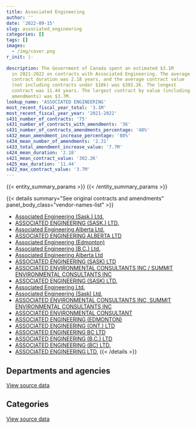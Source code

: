 ```yaml
---
title: Associated Engineering
author: ''
date: '2022-09-15'
slug: associated_engineering
categories: []
tags: []
images:
  - /img/cover.png
r_init: |-
  
description: The Government of Canada spent an estimated $3.1M
  in 2021-2022 on contracts with Associated Engineering. The average
  contract duration was 2.18 years, and the average contract value
  (not including contracts under $10k) was $302.2K. The longest
  contract was 11.44 years. The largest contract by value (including
  amendments) was $3.7M.
lookup_name: 'ASSOCIATED ENGINEERING'
most_recent_fiscal_year_total: '3.1M'
most_recent_fiscal_year_year: '2021-2022'
s431_number_of_contracts: '75'
s431_number_of_contracts_with_amendments: '36'
s431_number_of_contracts_amendments_percentage: '48%'
s432_mean_amendment_increase_percentage: '88%'
s434_mean_number_of_amendments: '2.31'
s433_total_amendment_increase_value: '7.7M'
s424_mean_duration: '2.18'
s421_mean_contract_value: '302.2K'
s425_max_duration: '11.44'
s422_max_contract_value: '3.7M'
---
```


<script src="/rmarkdown-libs/htmlwidgets/htmlwidgets.js"></script>
<link href="/rmarkdown-libs/datatables-css/datatables-crosstalk.css" rel="stylesheet" />
<script src="/rmarkdown-libs/datatables-binding/datatables.js"></script>
<script src="/rmarkdown-libs/jquery/jquery-3.6.0.min.js"></script>
<link href="/rmarkdown-libs/dt-core-bootstrap/css/dataTables.bootstrap.min.css" rel="stylesheet" />
<link href="/rmarkdown-libs/dt-core-bootstrap/css/dataTables.bootstrap.extra.css" rel="stylesheet" />
<script src="/rmarkdown-libs/dt-core-bootstrap/js/jquery.dataTables.min.js"></script>
<script src="/rmarkdown-libs/dt-core-bootstrap/js/dataTables.bootstrap.min.js"></script>
<link href="/rmarkdown-libs/crosstalk/css/crosstalk.min.css" rel="stylesheet" />
<script src="/rmarkdown-libs/crosstalk/js/crosstalk.min.js"></script>
<script src="/rmarkdown-libs/htmlwidgets/htmlwidgets.js"></script>
<link href="/rmarkdown-libs/datatables-css/datatables-crosstalk.css" rel="stylesheet" />
<script src="/rmarkdown-libs/datatables-binding/datatables.js"></script>
<script src="/rmarkdown-libs/jquery/jquery-3.6.0.min.js"></script>
<link href="/rmarkdown-libs/dt-core-bootstrap/css/dataTables.bootstrap.min.css" rel="stylesheet" />
<link href="/rmarkdown-libs/dt-core-bootstrap/css/dataTables.bootstrap.extra.css" rel="stylesheet" />
<script src="/rmarkdown-libs/dt-core-bootstrap/js/jquery.dataTables.min.js"></script>
<script src="/rmarkdown-libs/dt-core-bootstrap/js/dataTables.bootstrap.min.js"></script>
<link href="/rmarkdown-libs/crosstalk/css/crosstalk.min.css" rel="stylesheet" />
<script src="/rmarkdown-libs/crosstalk/js/crosstalk.min.js"></script>

{{< entity_summary_params >}}
{{< /entity_summary_params >}}

{{< details summary="See original contracts and amendments" panel_body_class="vendor-names-list" >}}
- [Associated Engineering (Sask.) Ltd.](https://search.open.canada.ca/en/ct/?sort=contract_value_f%20desc&page=1&search_text=%22Associated%20Engineering%20%28Sask.%29%20Ltd.%22)
- [ASSOCIATED ENGINEERING (SASK.) LTD.](https://search.open.canada.ca/en/ct/?sort=contract_value_f%20desc&page=1&search_text=%22ASSOCIATED%20ENGINEERING%20%28SASK.%29%20LTD.%22)
- [Associated Engineering Alberta Ltd.](https://search.open.canada.ca/en/ct/?sort=contract_value_f%20desc&page=1&search_text=%22Associated%20Engineering%20Alberta%20Ltd.%22)
- [ASSOCIATED ENGINEERING ALBERTA LTD](https://search.open.canada.ca/en/ct/?sort=contract_value_f%20desc&page=1&search_text=%22ASSOCIATED%20ENGINEERING%20ALBERTA%20LTD%22)
- [Associated Engineering (Edmonton)](https://search.open.canada.ca/en/ct/?sort=contract_value_f%20desc&page=1&search_text=%22Associated%20Engineering%20%28Edmonton%29%22)
- [Associated Engineering (B.C.) Ltd.](https://search.open.canada.ca/en/ct/?sort=contract_value_f%20desc&page=1&search_text=%22Associated%20Engineering%20%28B.C.%29%20Ltd.%22)
- [Associated Engineering Alberta Ltd](https://search.open.canada.ca/en/ct/?sort=contract_value_f%20desc&page=1&search_text=%22Associated%20Engineering%20Alberta%20Ltd%22)
- [ASSOCIATED ENGINEERING (SASK) LTD](https://search.open.canada.ca/en/ct/?sort=contract_value_f%20desc&page=1&search_text=%22ASSOCIATED%20ENGINEERING%20%28SASK%29%20LTD%22)
- [ASSOCIATED ENVIRONMENTAL CONSULTANTS INC / SUMMIT ENVIRONMENTAL CONSULTANTS INC](https://search.open.canada.ca/en/ct/?sort=contract_value_f%20desc&page=1&search_text=%22ASSOCIATED%20ENVIRONMENTAL%20CONSULTANTS%20INC%20%2f%20SUMMIT%20ENVIRONMENTAL%20CONSULTANTS%20INC%22)
- [ASSOCIATED ENGINEERING (SASK) LTD.](https://search.open.canada.ca/en/ct/?sort=contract_value_f%20desc&page=1&search_text=%22ASSOCIATED%20ENGINEERING%20%28SASK%29%20LTD.%22)
- [Associated Engineering Ltd.](https://search.open.canada.ca/en/ct/?sort=contract_value_f%20desc&page=1&search_text=%22Associated%20Engineering%20Ltd.%22)
- [Associated Engineering (Sask) Ltd.](https://search.open.canada.ca/en/ct/?sort=contract_value_f%20desc&page=1&search_text=%22Associated%20Engineering%20%28Sask%29%20Ltd.%22)
- [ASSOCIATED ENVIRONMENTAL CONSULTANTS INC, SUMMIT ENVIRONMENTAL CONSULTANTS INC](https://search.open.canada.ca/en/ct/?sort=contract_value_f%20desc&page=1&search_text=%22ASSOCIATED%20ENVIRONMENTAL%20CONSULTANTS%20INC%2c%20SUMMIT%20ENVIRONMENTAL%20CONSULTANTS%20INC%22)
- [ASSOCIATED ENVIRONMENTAL CONSULTANT](https://search.open.canada.ca/en/ct/?sort=contract_value_f%20desc&page=1&search_text=%22ASSOCIATED%20ENVIRONMENTAL%20CONSULTANT%22)
- [ASSOCIATED ENGINEERING (EDMONTON)](https://search.open.canada.ca/en/ct/?sort=contract_value_f%20desc&page=1&search_text=%22ASSOCIATED%20ENGINEERING%20%28EDMONTON%29%22)
- [ASSOCIATED ENGINEERING (ONT.) LTD](https://search.open.canada.ca/en/ct/?sort=contract_value_f%20desc&page=1&search_text=%22ASSOCIATED%20ENGINEERING%20%28ONT.%29%20LTD%22)
- [ASSOCIATED ENGINEERING BC LTD](https://search.open.canada.ca/en/ct/?sort=contract_value_f%20desc&page=1&search_text=%22ASSOCIATED%20ENGINEERING%20BC%20LTD%22)
- [ASSOCIATED ENGINEERING (B.C.) LTD](https://search.open.canada.ca/en/ct/?sort=contract_value_f%20desc&page=1&search_text=%22ASSOCIATED%20ENGINEERING%20%28B.C.%29%20LTD%22)
- [ASSOCIATED ENGINEERING (BC) LTD.](https://search.open.canada.ca/en/ct/?sort=contract_value_f%20desc&page=1&search_text=%22ASSOCIATED%20ENGINEERING%20%28BC%29%20LTD.%22)
- [ASSOCIATED ENGINEERING LTD.](https://search.open.canada.ca/en/ct/?sort=contract_value_f%20desc&page=1&search_text=%22ASSOCIATED%20ENGINEERING%20LTD.%22)
{{< /details >}}

## Departments and agencies

<div id="htmlwidget-1" style="width:100%;height:auto;" class="datatables html-widget"></div>
<script type="application/json" data-for="htmlwidget-1">{"x":{"style":"bootstrap","filter":"none","vertical":false,"data":[["<a href=\"/departments/aandc-aadnc/\">Crown-Indigenous Relations and Northern Affairs Canada<\/a>","<a href=\"/departments/ec/\">Environment and Climate Change Canada<\/a>","<a href=\"/departments/nrc-cnrc/\">National Research Council Canada<\/a>","<a href=\"/departments/pc/\">Parks Canada<\/a>","<a href=\"/departments/pwgsc-tpsgc/\">Public Services and Procurement Canada<\/a>"],[36015,null,null,1445737.82,1545416.21],[null,160039.08,null,1201753.58,1957687.96],[null,113850.45,25935,992827.3,2074885.1],[null,95391.27,null,1228719.77,1749033.79]],"container":"<table class=\"table table-striped table-hover row-border order-column display\">\n  <thead>\n    <tr>\n      <th>Department<\/th>\n      <th>2018-2019<\/th>\n      <th>2019-2020<\/th>\n      <th>2020-2021<\/th>\n      <th>2021-2022<\/th>\n    <\/tr>\n  <\/thead>\n<\/table>","options":{"order":[[4,"desc"]],"pageLength":10,"autoWidth":true,"columnDefs":[{"targets":1,"render":"function(data, type, row, meta) {\n    return type !== 'display' ? data : DTWidget.formatCurrency(data, \"$\", 2, 3, \",\", \".\", true, null);\n  }"},{"targets":2,"render":"function(data, type, row, meta) {\n    return type !== 'display' ? data : DTWidget.formatCurrency(data, \"$\", 2, 3, \",\", \".\", true, null);\n  }"},{"targets":3,"render":"function(data, type, row, meta) {\n    return type !== 'display' ? data : DTWidget.formatCurrency(data, \"$\", 2, 3, \",\", \".\", true, null);\n  }"},{"targets":4,"render":"function(data, type, row, meta) {\n    return type !== 'display' ? data : DTWidget.formatCurrency(data, \"$\", 2, 3, \",\", \".\", true, null);\n  }"},{"width":"16%","targets":[1,2,3,4]},{"className":"dt-right","targets":[1,2,3,4]}],"orderClasses":false}},"evals":["options.columnDefs.0.render","options.columnDefs.1.render","options.columnDefs.2.render","options.columnDefs.3.render"],"jsHooks":[]}</script>
<p class="text-right">
<a href="https://github.com/GoC-Spending/contracts-data/tree/main/data/out/vendors/associated_engineering/summary_by_fiscal_year_by_department.csv" class="source-data-link btn btn-link">View source data</a>
</p>

## Categories

<div id="htmlwidget-2" style="width:100%;height:auto;" class="datatables html-widget"></div>
<script type="application/json" data-for="htmlwidget-2">{"x":{"style":"bootstrap","filter":"none","vertical":false,"data":[["<a href=\"/categories/facilities_and_construction/\">Facilities and construction<\/a>","<a href=\"/categories/professional_services/\">Professional services<\/a>","<a href=\"/categories/information_technology/\">Information technology<\/a>"],[1855521.48,1043365.75,128281.8],[2274695.17,941060.65,103724.8],[2783561.22,311259.4,112677.23],[2977753.56,38898.3,56492.97]],"container":"<table class=\"table table-striped table-hover row-border order-column display\">\n  <thead>\n    <tr>\n      <th>Category<\/th>\n      <th>2018-2019<\/th>\n      <th>2019-2020<\/th>\n      <th>2020-2021<\/th>\n      <th>2021-2022<\/th>\n    <\/tr>\n  <\/thead>\n<\/table>","options":{"order":[[4,"desc"]],"dom":"t","pageLength":30,"autoWidth":true,"columnDefs":[{"targets":1,"render":"function(data, type, row, meta) {\n    return type !== 'display' ? data : DTWidget.formatCurrency(data, \"$\", 2, 3, \",\", \".\", true, null);\n  }"},{"targets":2,"render":"function(data, type, row, meta) {\n    return type !== 'display' ? data : DTWidget.formatCurrency(data, \"$\", 2, 3, \",\", \".\", true, null);\n  }"},{"targets":3,"render":"function(data, type, row, meta) {\n    return type !== 'display' ? data : DTWidget.formatCurrency(data, \"$\", 2, 3, \",\", \".\", true, null);\n  }"},{"targets":4,"render":"function(data, type, row, meta) {\n    return type !== 'display' ? data : DTWidget.formatCurrency(data, \"$\", 2, 3, \",\", \".\", true, null);\n  }"},{"width":"16%","targets":[1,2,3,4]},{"className":"dt-right","targets":[1,2,3,4]}],"orderClasses":false,"lengthMenu":[10,25,30,50,100]}},"evals":["options.columnDefs.0.render","options.columnDefs.1.render","options.columnDefs.2.render","options.columnDefs.3.render"],"jsHooks":[]}</script>
<p class="text-right">
<a href="https://github.com/GoC-Spending/contracts-data/tree/main/data/out/vendors/associated_engineering/summary_by_fiscal_year_by_category.csv" class="source-data-link btn btn-link">View source data</a>
</p>
